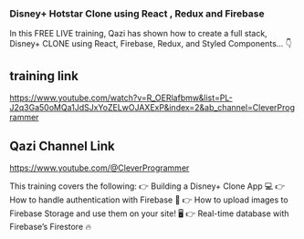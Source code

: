 ### Disney+ Hotstar Clone using React , Redux and Firebase

In this FREE LIVE training, Qazi has shown how to create a full stack, Disney+ CLONE using React, Firebase, Redux, and Styled Components... 👇

## training link

https://www.youtube.com/watch?v=R_OERlafbmw&list=PL-J2q3Ga50oMQa1JdSJxYoZELwOJAXExP&index=2&ab_channel=CleverProgrammer

## Qazi Channel Link

https://www.youtube.com/@CleverProgrammer

This training covers the following:
👉 Building a Disney+ Clone App 💻
👉 How to handle authentication with Firebase 🔑
👉 How to upload images to Firebase Storage and use them on your site! 🖥️
👉 Real-time database with Firebase’s Firestore 🔥
